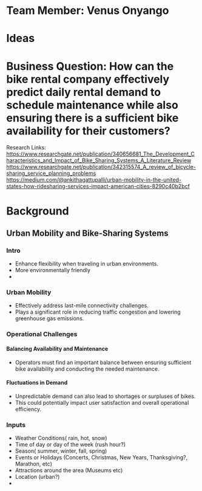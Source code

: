 # Team Member: Venus Onyango
# Ideas
# Business Question: How can the bike rental company effectively predict daily rental demand to schedule maintenance while also ensuring there is a sufficient bike availability for their customers?
Research Links: 
  https://www.researchgate.net/publication/340656681_The_Development_Characteristics_and_Impact_of_Bike_Sharing_Systems_A_Literature_Review
  https://www.researchgate.net/publication/342315574_A_review_of_bicycle-sharing_service_planning_problems
 https://medium.com/@ankithagattupalli/urban-mobility-in-the-united-states-how-ridesharing-services-impact-american-cities-8290c40b2bcf
 # Background
## Urban Mobility and Bike-Sharing Systems

### Intro
- Enhance flexibility when traveling in urban environments.
- More environmentally friendly
- 

###  Urban Mobility
- Effectively address last-mile connectivity challenges.
- Plays a significant role in reducing traffic congestion and lowering greenhouse gas emissions.

### Operational Challenges
#### Balancing Availability and Maintenance
- Operators must find an important balance between ensuring sufficient bike availability and conducting the needed maintenance.

#### Fluctuations in Demand
- Unpredictable demand can also lead to shortages or surpluses of bikes.
- This could potentially impact user satisfaction and overall operational efficiency.

### Inputs
- Weather Conditions( rain, hot, snow)
- Time of day or day of the week (rush hour?)
- Season( summer, winter, fall, spring)
- Events or Holidays (Concerts, Christmas, New Years, Thanksgiving?, Marathon, etc)
- Attractions around the area (Museums etc)
- Location (urban?)
- 
  
